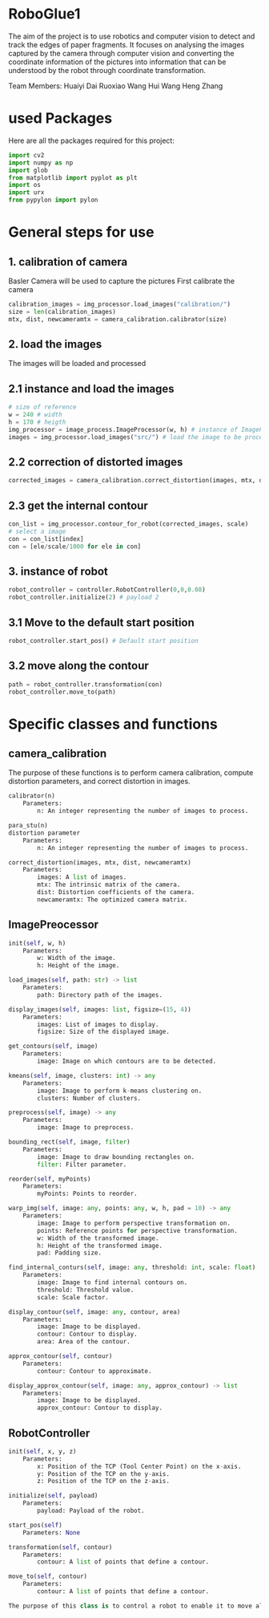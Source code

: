 # RoboGlue1
The aim of the project is to use robotics and computer vision to detect and track the edges of paper fragments. It focuses on analysing the images captured by the camera through computer vision and converting the coordinate information of the pictures into information that can be understood by the robot through coordinate transformation.

Team Members:
Huaiyi Dai
Ruoxiao Wang
Hui Wang
Heng Zhang

# used Packages
Here are all the packages required for this project:
```python
import cv2
import numpy as np
import glob
from matplotlib import pyplot as plt
import os
import urx
from pypylon import pylon
```

# General steps for use
## 1. calibration of camera
Basler Camera will be used to capture the pictures
First calibrate the camera
```python
calibration_images = img_processor.load_images("calibration/")
size = len(calibration_images)
mtx, dist, newcameramtx = camera_calibration.calibrator(size)
```

## 2. load the images 
The images will be loaded and processed
## 2.1 instance and load the images
```python
# size of reference
w = 240 # width
h = 170 # heigth
img_processor = image_process.ImageProcessor(w, h) # instance of ImageProcesser()
images = img_processor.load_images("src/") # load the image to be processed
```
## 2.2 correction of distorted images
```python
corrected_images = camera_calibration.correct_distortion(images, mtx, dist, newcameramtx)
```

## 2.3 get the internal contour
```python
con_list = img_processor.contour_for_robot(corrected_images, scale)
# select a image
con = con_list[index]
con = [ele/scale/1000 for ele in con]
```

## 3. instance of robot
```python
robot_controller = controller.RobotController(0,0,0.08)
robot_controller.initialize(2) # payload 2
```
## 3.1 Move to the default start position
```python
robot_controller.start_pos() # Default start position
```

## 3.2 move along the contour
```python
path = robot_controller.transformation(con)
robot_controller.move_to(path)
```


# Specific classes and functions
## camera_calibration
The purpose of these functions is to perform camera calibration, compute distortion parameters, and correct distortion in images.
```python
calibrator(n)
    Parameters:
        n: An integer representing the number of images to process.

para_stu(n)
distortion parameter
    Parameters:
        n: An integer representing the number of images to process.

correct_distortion(images, mtx, dist, newcameramtx)
    Parameters:
        images: A list of images.
        mtx: The intrinsic matrix of the camera.
        dist: Distortion coefficients of the camera.
        newcameramtx: The optimized camera matrix.

```


## ImagePreocessor
```python
init(self, w, h)
    Parameters:
        w: Width of the image.
        h: Height of the image.

load_images(self, path: str) -> list
    Parameters:
        path: Directory path of the images.

display_images(self, images: list, figsize=(15, 4))
    Parameters:
        images: List of images to display.
        figsize: Size of the displayed image.

get_contours(self, image)
    Parameters:
        image: Image on which contours are to be detected.

kmeans(self, image, clusters: int) -> any
    Parameters:
        image: Image to perform k-means clustering on.
        clusters: Number of clusters.

preprocess(self, image) -> any
    Parameters:
        image: Image to preprocess.

bounding_rect(self, image, filter)
    Parameters:
        image: Image to draw bounding rectangles on.
        filter: Filter parameter.

reorder(self, myPoints)
    Parameters:
        myPoints: Points to reorder.

warp_img(self, image: any, points: any, w, h, pad = 10) -> any
    Parameters:
        image: Image to perform perspective transformation on.
        points: Reference points for perspective transformation.
        w: Width of the transformed image.
        h: Height of the transformed image.
        pad: Padding size.

find_internal_conturs(self, image: any, threshold: int, scale: float)
    Parameters:
        image: Image to find internal contours on.
        threshold: Threshold value.
        scale: Scale factor.

display_contour(self, image: any, contour, area)
    Parameters:
        image: Image to be displayed.
        contour: Contour to display.
        area: Area of the contour.

approx_contour(self, contour)
    Parameters:
        contour: Contour to approximate.

display_approx_contour(self, image: any, approx_contour) -> list
    Parameters:
        image: Image to be displayed.
        approx_contour: Contour to display.

```


## RobotController
```python
init(self, x, y, z)
    Parameters:
        x: Position of the TCP (Tool Center Point) on the x-axis.
        y: Position of the TCP on the y-axis.
        z: Position of the TCP on the z-axis.

initialize(self, payload)
    Parameters:
        payload: Payload of the robot.

start_pos(self)
    Parameters: None

transformation(self, contour)
    Parameters:
        contour: A list of points that define a contour.

move_to(self, contour)
    Parameters:
        contour: A list of points that define a contour.

The purpose of this class is to control a robot to enable it to move along a given contour.


```




